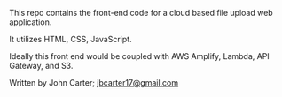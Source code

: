 This repo contains the front-end code for a cloud based file upload web application.

It utilizes HTML, CSS, JavaScript.

Ideally this front end would be coupled with AWS Amplify, Lambda, API Gateway, and S3.

Written by John Carter; jbcarter17@gmail.com
